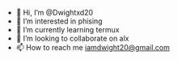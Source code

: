 - 👋 Hi, I’m @Dwightxd20
- 👀 I’m interested in phising 
- 🌱 I’m currently learning termux
- 💞️ I’m looking to collaborate on alx
- 📫 How to reach me iamdwight20@gmail.com

<!---
Dwightxd20/Dwightxd20 is a ✨ special ✨ repository because its `README.md` (this file) appears on your GitHub profile.
You can click the Preview link to take a look at your changes.
--->

